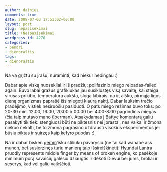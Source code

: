 ```yaml
---
author: dainius
comments: true
date: 2008-07-03 17:51:02+00:00
layout: post
slug: nepasisekimai
title: (Ne)pasisekimai
wordpress_id: 4270
categories:
- bendri
- dienoraštis
tags:
- dienoraštis
---
```


Na va grįžtu su įrašu, nuraminti, kad niekur nedingau :)

Dabar apie viską nuosekliai ir iš pradžių: polifazinio miego reloadas-failed again. Buvo labai gražus grafikiukas jau susiklostęs visą savaitę, kai staiga virusas prikibo, temperatūra aukšta, sloga kibirais, na ir, aišku, pirmąją ligos dieną organizmas paprašė išsimiegoti kiaurą naktį. Dabar lauksim trečio pradėjimo, vistiek nesiruošiu pasiduoti. O pats miego režimas buvo toks: po 20-30 min. 12:00, 16:00, 20:00 ir 00:00 bei 4:00-8:00 pagrindinis miegas (čia taip mutavo mano [überman](http://30dienu.lt/polifaziniai-reikalai/)). Atsakydamas į [Battye](http://optimistinepesimiste.wordpress.com/) [komentarą](http://30dienu.lt/polifazinio-miego-projekto-dienoratis-pirmoji-diena) galiu pasakyti tik tiek: stengiuosi būti ne piktesnis nei įprastai, nes vaikai ir žmona niekuo nekalti, be to žmona pagrasino uždrausti visokius eksperimentus jei būsiu piktas ir suirzęs kaip kefyro puodas :)

Na ir dabar bisken [qemm](http://qemm.blogas.lt/)’išku stiliuku pavarysiu (ne tai kad wanabe ass munch, bet susierzinęs turiu manierą taip išsireiškinėti): Hyundai Lantra pruodly represents middle finger by means of broken engine, ko pasėkoje minimum porą savaičių galėsiu džiaugtis ir dėkoti Dievui bei jums, broliai ir seserys, kad vėl galiu vaikščioti.

